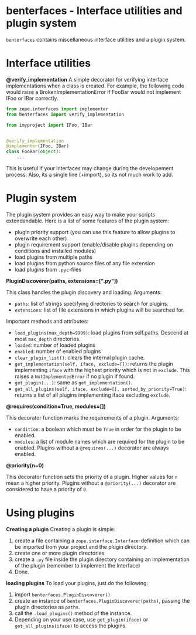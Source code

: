 # benterfaces - Interface utilities and plugin system

`benterfaces` contains miscellaneous interface utilities and a plugin system.

# Interface utilities
**@verify_implementation**
A simple decorator for verifying interface implementations when a class is created.
For example, the following code would raise a BrokenImplementationError if FooBar would not implement IFoo or IBar correctly.

```python
from zope.interfaces import implementer
from benterfaces import verify_implementation

from imyproject import IFoo, IBar


@verify_implementation
@implementer(IFoo, IBar)
class FooBar(object):
    ...


```

This is useful if your interfaces may change during the developement process.
Also, its a single line (+import), so its not much work to add.


# Plugin system
The plugin system provides an easy way to make your scripts extendandable.
Here is a list of some features of the plugin system:
- plugin priority support (you can use this feature to allow plugins to overwrite each other)
- plugin requirement support (enable/disable plugins depending on conditions and installed modules)
- load plugins from multiple paths
- load plugins from python source files of any file extension
- load plugins from `.pyc`-files


**PluginDiscoverer(paths, extensions=[".py"])**

This class handles the plugin discovery and loading.
Arguments:
- `paths`: list of strings specifying directories to search for plugins.
- `extensions`: list of file extensions in which plugins will be searched for.

Important methods and attributes:
- `load_plugins(max_depth=9999)`: load plugins from self.paths. Descend at most `max_depth` directories.
- `loaded`: number of loaded plugins
- `enabled`: number of enabled plugins
- `clear_plugin_list()`: clears the internal plugin cache.
- `get_implementation(self, iface, exclude=[])`: returns the plugin implementing `iface` with the highest priority which is not in `exclude`. This raises a `NotImplementedError` if no plugin if found.
- `get_plugin(...)`: same as `get_implementation()`.
- `get_all_plugins(self, iface, exclude=[], sorted_by_priority=True)`: returns a list of all plugins implementing iface excluding `exclude`.


**@requires(condition=True, modules=[])**

This decorator function marks the requirements of a plugin.
Arguments:
- `condition`: a boolean which must be `True` in order for the plugin to be enabled.
- `modules`: a list of module names which are required for the plugin to be enabled.
Plugins without a `@requires(...)` decorator are always enabled.


**@priority(n=0)**

This decorator function sets the priority of a plugin.
Higher values for `n` mean a higher priority.
Plugins without a `@priority(...)` decorator are considered to have a priority of `0`.


# Using plugins
**Creating a plugin**
Creating a plugin is simple:
1. create a file containing a `zope.interface.Interface`-definition which can be imported from your project and the plugin directory.
2. create one or more plugin directories
3. create a `.py` file inside the plugin directory containing an implementation of the plugin (remember to implement the Interface)
4. Done.

**loading plugins**
To load your plugins, just do the following:
1. import `benterfaces.PluginDiscoverer()`
2. create an instance of `benterfaces.PluginDiscoverer(paths)`, passing the plugin directories as `paths`.
3. call the `.load_plugins()` method of the instance.
4.  Depending on your use case, use `get_plugin(iface)` or `get_all_plugins(iface)` to access the plugins.
